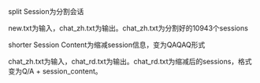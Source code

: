 split Session为分割会话

new.txt为输入，chat_zh.txt为输出。chat_zh.txt为分割好的10943个sessions

shorter Session Content为缩减session信息，变为QAQAQ形式

chat_zh.txt为输入，chat_rd.txt为输出。chat_rd.txt为缩减后的sessions，格式变为Q/A + session_content。

